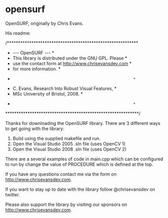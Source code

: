 # opensurf
OpenSURF, originally by Chris Evans.

His readme:

/*********************************************************** 
*  --- OpenSURF ---                                       *
*  This library is distributed under the GNU GPL. Please   *
*  use the contact form at http://www.chrisevansdev.com    *
*  for more information.                                   *
*                                                          *
*  C. Evans, Research Into Robust Visual Features,         *
*  MSc University of Bristol, 2008.                        *
*                                                          *
************************************************************/

Thanks for downloading the OpenSURF library.  There are 3 different
ways to get going with the library:

1) Build using the supplied makefile and run.
2) Open the Visual Studio 2005 .sln file (uses OpenCV 1)
3) Open the Visual Studio 2008 .sln file (uses OpenCV 2)

There are a several examples of code in main.cpp which can be configured
to run by change the value of PROCEDURE which is defined at the top.

If you have any questions contact me via the form on http://www.chrisevansdev.com.

If you want to stay up to date with the library follow @chrisevansdev on twitter.

Please also support the library by visiting our sponsors on http://www.chrisevansdev.com.
